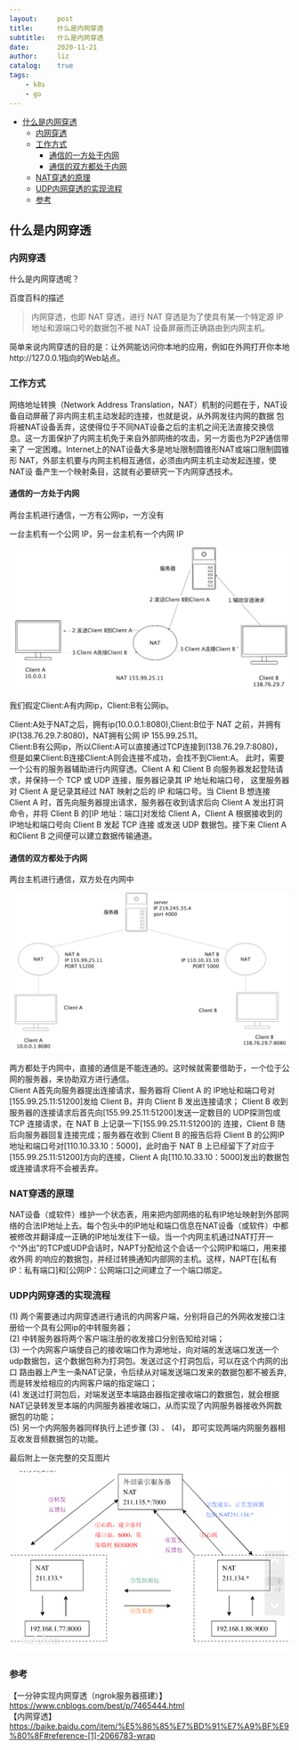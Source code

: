 ```yaml
---
layout:     post
title:      什么是内网穿透
subtitle:   什么是内网穿透
date:       2020-11-21
author:     liz
catalog:    true
tags:
    - k8s
    - go
---
```


<!-- START doctoc generated TOC please keep comment here to allow auto update -->
<!-- DON'T EDIT THIS SECTION, INSTEAD RE-RUN doctoc TO UPDATE -->

- [什么是内网穿透](#%E4%BB%80%E4%B9%88%E6%98%AF%E5%86%85%E7%BD%91%E7%A9%BF%E9%80%8F)
  - [内网穿透](#%E5%86%85%E7%BD%91%E7%A9%BF%E9%80%8F)
  - [工作方式](#%E5%B7%A5%E4%BD%9C%E6%96%B9%E5%BC%8F)
    - [通信的一方处于内网](#%E9%80%9A%E4%BF%A1%E7%9A%84%E4%B8%80%E6%96%B9%E5%A4%84%E4%BA%8E%E5%86%85%E7%BD%91)
    - [通信的双方都处于内网](#%E9%80%9A%E4%BF%A1%E7%9A%84%E5%8F%8C%E6%96%B9%E9%83%BD%E5%A4%84%E4%BA%8E%E5%86%85%E7%BD%91)
  - [NAT穿透的原理](#nat%E7%A9%BF%E9%80%8F%E7%9A%84%E5%8E%9F%E7%90%86)
  - [UDP内网穿透的实现流程](#udp%E5%86%85%E7%BD%91%E7%A9%BF%E9%80%8F%E7%9A%84%E5%AE%9E%E7%8E%B0%E6%B5%81%E7%A8%8B)
  - [参考](#%E5%8F%82%E8%80%83)

<!-- END doctoc generated TOC please keep comment here to allow auto update -->

## 什么是内网穿透

### 内网穿透

什么是内网穿透呢？  

百度百科的描述

> 内网穿透，也即 NAT 穿透，进行 NAT 穿透是为了使具有某一个特定源 IP 地址和源端口号的数据包不被 NAT 设备屏蔽而正确路由到内网主机。  

简单来说内网穿透的目的是：让外网能访问你本地的应用，例如在外网打开你本地http://127.0.0.1指向的Web站点。   

### 工作方式

网络地址转换（Network Address Translation，NAT）机制的问题在于，NAT设备自动屏蔽了非内网主机主动发起的连接，也就是说，从外网发往内网的数据
包将被NAT设备丢弃，这使得位于不同NAT设备之后的主机之间无法直接交换信息。这一方面保护了内网主机免于来自外部网络的攻击，另一方面也为P2P通信带来了
一定困难。Internet上的NAT设备大多是地址限制圆锥形NAT或端口限制圆锥形 NAT，外部主机要与内网主机相互通信，必须由内网主机主动发起连接，使 NAT设
备产生一个映射条目，这就有必要研究一下内网穿透技术。  

#### 通信的一方处于内网

两台主机进行通信，一方有公网ip，一方没有  

一台主机有一个公网 IP，另一台主机有一个内网 IP

![channel](/img/nat_1.png?raw=true)

我们假定Client:A有内网ip，Client:B有公网ip。  

Client:A处于NAT之后，拥有ip(10.0.0.1:8080),Client:B位于 NAT 之前，并拥有IP(138.76.29.7:8080)，NAT拥有公网 IP 155.99.25.11。  
Client:B有公网ip，所以Client:A可以直接通过TCP连接到(138.76.29.7:8080)，但是如果Client:B连接Client:A则会连接不成功，会找不到Client:A。
此时，需要一个公有的服务器辅助进行内网穿透。Client A 和 Client B 向服务器发起登陆请求，并保持一个 TCP 或 UDP 连接，服务器记录其 IP 地址和端口号，
这里服务器对 Client A 是记录其经过 NAT 映射之后的 IP 和端口号。当 Client B 想连接 Client A 时，首先向服务器提出请求，服务器在收到请求后向
 Client A 发出打洞命令，并将 Client B 的[IP 地址：端口]对发给 Client A，Client A 根据接收到的 IP地址和端口号向 Client B 发起 TCP 连接
 或发送 UDP 数据包。接下来 Client A 和Client B 之间便可以建立数据传输通道。  

#### 通信的双方都处于内网

两台主机进行通信，双方处在内网中  

![channel](/img/nat_2.png?raw=true)

两方都处于内网中，直接的通信是不能连通的。这时候就需要借助于，一个位于公网的服务器，来协助双方进行通信。   
Client A首先向服务器提出连接请求，服务器将 Client A 的 IP地址和端口号对[155.99.25.11:51200]发给 Client B，并向 Client B 发出连接请求；
Client B 收到服务器的连接请求后首先向[155.99.25.11:51200]发送一定数目的 UDP探测包或 TCP 连接请求，在 NAT B 上记录一下[155.99.25.11:51200]的
连接，Client B 随后向服务器回复连接完成；服务器在收到 Client B 的报告后将 Client B 的公网IP 地址和端口号对[110.10.33.10：5000]，此时由于
 NAT B 上已经留下了对应于[155.99.25.11:51200]方向的连接，Client A 向[110.10.33.10：5000]发出的数据包或连接请求将不会被丢弃。  

### NAT穿透的原理

NAT设备（或软件）维护一个状态表，用来把内部网络的私有IP地址映射到外部网络的合法IP地址上去。每个包头中的IP地址和端口信息在NAT设备（或软件）中都
被修改并翻译成一正确的IP地址发往下一级。当一个内网主机通过NAT打开一个“外出”的TCP或UDP会话时，NAPT分配给这个会话一个公网IP和端口，用来接收外网
的响应的数据包，并经过转换通知内部网的主机。这样，NAPT在[私有IP：私有端口]和[公网IP：公网端口]之间建立了一个端口绑定。  

### UDP内网穿透的实现流程

(1) 两个需要通过内网穿透进行通讯的内网客户端，分别将自己的外网收发接口注册给一个具有公网ip的中转服务器；  
(2) 中转服务器将两个客户端注册的收发接口分别告知给对端；  
(3) 一个内网客户端使自己的接收端口作为源地址，向对端的发送端口发送一个udp数据包，这个数据包称为打洞包。发送过这个打洞包后，可以在这个内网的出口
路由器上产生一条NAT记录，令后续从对端发送端口发来的数据包都不被丢弃, 而是转发给相应的内网客户端的指定端口；  
(4) 发送过打洞包后，对端发送至本端路由器指定接收端口的数据包，就会根据NAT记录转发至本端的内网服务器接收端口，从而实现了内网服务器接收外网数据包的功能；  
(5) 另一个内网服务器同样执行上述步骤 (3) 、 (4)， 即可实现两端内网服务器相互收发音频数据包的功能。  

最后附上一张完整的交互图片  

![channel](/img/nat_3.png?raw=true)

### 参考
【一分钟实现内网穿透（ngrok服务器搭建）】https://www.cnblogs.com/best/p/7465444.html  
【内网穿透】https://baike.baidu.com/item/%E5%86%85%E7%BD%91%E7%A9%BF%E9%80%8F#reference-[1]-2066783-wrap  